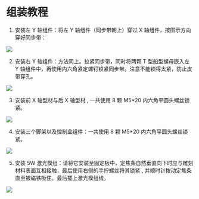 ﻿---
sidebar_position: 2
sidebar_label: 组装教程
---

# 组装教程

1. 安装左 Y 轴组件：将左 Y 轴组件（同步带朝上）穿过 X 轴组件，按图示方向穿好同步带：

![](https://wiki-media-ef.oss-cn-hongkong.aliyuncs.com//images/assembly-tutorials-01.png)

2. 安装右 Y 轴组件：方法同上。拉紧同步带，同时将两颗 T 型船型螺母嵌入左 Y 轴组件中，再使用内六角紧定螺钉锁紧同步带。注意不能锁得太紧，防止皮带穿孔。

![](https://wiki-media-ef.oss-cn-hongkong.aliyuncs.com//images/assembly-tutorials-02.png)

3. 安装前 X 轴型材与后 X 轴型材 , 一共使用 8 颗 M5*20 内六角平圆头螺丝锁紧。

![](https://wiki-media-ef.oss-cn-hongkong.aliyuncs.com//images/assembly-tutorials-03.png)


4. 安装三个脚架以及控制盒组件：一共使用 8 颗 M5*20 内六角平圆头螺丝锁紧。

![](https://wiki-media-ef.oss-cn-hongkong.aliyuncs.com//images/assembly-tutorials-04.png)

5. 安装 5W 激光模组：请将它安装至固定板中，定焦条自然垂直向下时应与雕刻材料表面互相接触，最后使用右侧的手拧螺丝将其锁紧 , 并顺时针拨动定焦条直至被磁铁吸住。最后插上激光模组线。

![](https://wiki-media-ef.oss-cn-hongkong.aliyuncs.com//images/assembly-tutorials-05.png)
